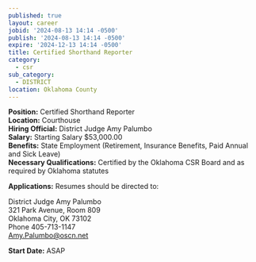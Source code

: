 ```yaml
---
published: true
layout: career
jobid: '2024-08-13 14:14 -0500'
publish: '2024-08-13 14:14 -0500'
expire: '2024-12-13 14:14 -0500'
title: Certified Shorthand Reporter
category:
  - csr
sub_category:
  - DISTRICT
location: Oklahoma County
---
```

**Position:** Certified Shorthand Reporter  
**Location:** Courthouse  
**Hiring Official:** District Judge Amy Palumbo  
**Salary:** Starting Salary $53,000.00  
**Benefits:** State Employment (Retirement, Insurance Benefits, Paid Annual and Sick Leave)  
**Necessary Qualifications:** Certified by the Oklahoma CSR Board and as required by Oklahoma statutes

**Applications:** Resumes should be directed to:

District Judge Amy Palumbo  
321 Park Avenue, Room 809  
Oklahoma City, OK 73102  
Phone 405-713-1147  
[Amy.Palumbo@oscn.net](mailto:Amy.Palumbo@oscn.net)

**Start Date:** ASAP
